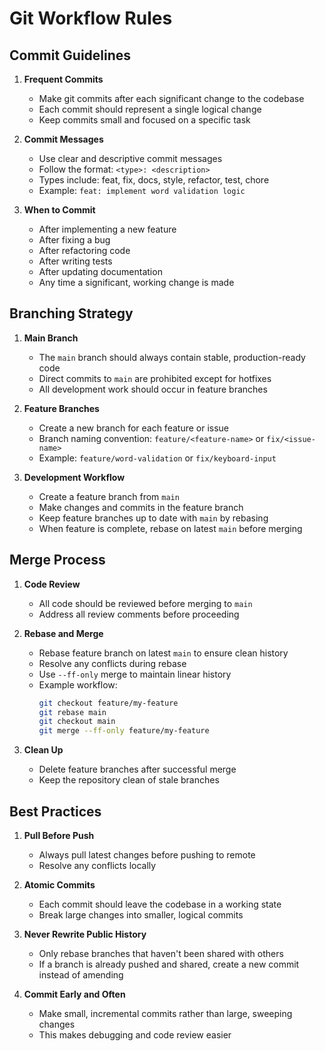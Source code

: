 # Git Workflow Rules

## Commit Guidelines

1. **Frequent Commits**
   - Make git commits after each significant change to the codebase
   - Each commit should represent a single logical change
   - Keep commits small and focused on a specific task

2. **Commit Messages**
   - Use clear and descriptive commit messages
   - Follow the format: `<type>: <description>`
   - Types include: feat, fix, docs, style, refactor, test, chore
   - Example: `feat: implement word validation logic`

3. **When to Commit**
   - After implementing a new feature
   - After fixing a bug
   - After refactoring code
   - After writing tests
   - After updating documentation
   - Any time a significant, working change is made

## Branching Strategy

1. **Main Branch**
   - The `main` branch should always contain stable, production-ready code
   - Direct commits to `main` are prohibited except for hotfixes
   - All development work should occur in feature branches

2. **Feature Branches**
   - Create a new branch for each feature or issue
   - Branch naming convention: `feature/<feature-name>` or `fix/<issue-name>`
   - Example: `feature/word-validation` or `fix/keyboard-input`

3. **Development Workflow**
   - Create a feature branch from `main`
   - Make changes and commits in the feature branch
   - Keep feature branches up to date with `main` by rebasing
   - When feature is complete, rebase on latest `main` before merging

## Merge Process

1. **Code Review**
   - All code should be reviewed before merging to `main`
   - Address all review comments before proceeding

2. **Rebase and Merge**
   - Rebase feature branch on latest `main` to ensure clean history
   - Resolve any conflicts during rebase
   - Use `--ff-only` merge to maintain linear history
   - Example workflow:
     ```bash
     git checkout feature/my-feature
     git rebase main
     git checkout main
     git merge --ff-only feature/my-feature
     ```

3. **Clean Up**
   - Delete feature branches after successful merge
   - Keep the repository clean of stale branches

## Best Practices

1. **Pull Before Push**
   - Always pull latest changes before pushing to remote
   - Resolve any conflicts locally

2. **Atomic Commits**
   - Each commit should leave the codebase in a working state
   - Break large changes into smaller, logical commits

3. **Never Rewrite Public History**
   - Only rebase branches that haven't been shared with others
   - If a branch is already pushed and shared, create a new commit instead of amending

4. **Commit Early and Often**
   - Make small, incremental commits rather than large, sweeping changes
   - This makes debugging and code review easier